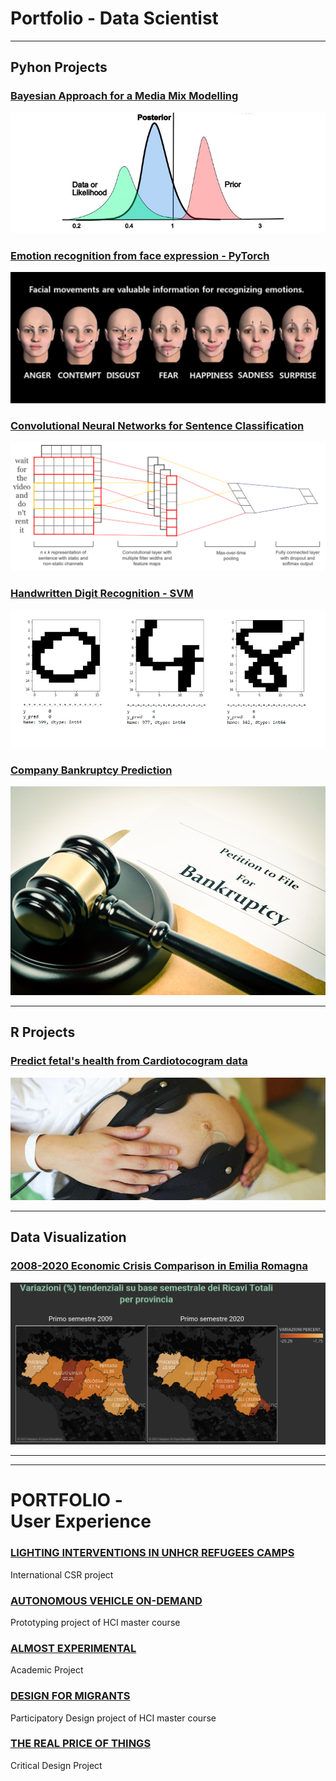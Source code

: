 # Portfolio - Data Scientist
---

## Pyhon Projects

### [Bayesian Approach for a Media Mix Modelling](https://github.com/gobrac/Portfolio/blob/master/Projects/Bayesian_Approach_for_MMM.ipynb)
<img src="images/baye.jpg?raw=true"/>

### [Emotion recognition from face expression - PyTorch](https://github.com/gobrac/Portfolio/blob/master/Projects/Project-Hands_on_Labs.ipynb)
<img src="images/face.jpeg?raw=true"/>

### [Convolutional Neural Networks for Sentence Classification](https://github.com/gobrac/Portfolio/blob/master/Projects/Text_Mining_and_NLP_Prof_Marinai.ipynb)
<img src="images/CNN.png?raw=true"/>

### [Handwritten Digit Recognition - SVM](https://github.com/gobrac/Portfolio/blob/master/Projects/Semi_supervised_Learning-Vision.ipynb)
<img src="images/digit.jpg?raw=true"/>

### [Company Bankruptcy Prediction](https://github.com/gobrac/Portfolio/blob/master/Projects/Analytics%20in%20economics%20and%20business%20_Project.ipynb)
<img src="images/bankrupt.jpg?raw=true"/>

---

## R Projects 

### [Predict fetal's health from Cardiotocogram data](https://github.com/gobrac/Portfolio/blob/master/Projects/Statistical%20Learning%20-%20Prof.%20Gottard.ipynb)
<img src="images/Cardiotocografia.jpg?raw=true"/>


---

## Data Visualization

### [2008-2020 Economic Crisis Comparison in Emilia Romagna](https://public.tableau.com/profile/re.lab#!/vizhome/TrendER-CNAHUB4_0_16069863084400/WebPage)
<img src="images/table.png?raw=true"/>

---


---

# PORTFOLIO - <br> User Experience

### [LIGHTING INTERVENTIONS IN UNHCR REFUGEES CAMPS](/UX_projects/Philips.md)
International CSR project

### [AUTONOMOUS VEHICLE ON-DEMAND](/UX_projects/AutonomousVehicle.md)
Prototyping project of HCI master course

### [ALMOST EXPERIMENTAL](/UX_projects/AlmostExp.md)
Academic Project

### [DESIGN FOR MIGRANTS](/UX_projects/Migrants.md)
Participatory Design project of HCI master course

### [THE REAL PRICE OF THINGS](/UX_projects/Prices.md)
Critical Design Project

